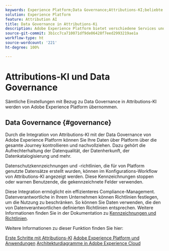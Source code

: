 ```yaml
---
keywords: Experience Platform;Data Governance;Attributions-KI;beliebte Themen
solution: Experience Platform
feature: Attribution AI
title: Data Governance in Attributions-Ki
description: Adobe Experience Platform bietet verschiedene Services und Tools, mit denen Sie Ihre erfassten Erlebnisdaten gemäß Ihren Geschäftspraktiken, Ihren rechtlichen Verpflichtungen und Ihrem Entwicklungsprozess sicher steuern können.
source-git-commit: 3b1cc7ca710071df9de06428f7eed2993219ae1a
workflow-type: ht
source-wordcount: '221'
ht-degree: 100%

---
```


# Attributions-KI und Data Governance

Sämtliche Einstellungen mit Bezug zu Data Governance in Attributions-KI werden von Adobe Experience Platform übernommen.

## Data Governance {#governance}

Durch die Integration von Attributions-KI mit der Data Governance von Adobe Experience Platform können Sie Ihre Daten über Platform über die gesamte Journey kontrollieren und nachvollziehen. Dazu gehört die Aufrechterhaltung der Datenqualität, der Datenherkunft, der Datenkatalogisierung und mehr.

Datenschutzkennzeichnungen und -richtlinien, die für von Platform genutzte Datensätze erstellt wurden, können im Konfigurations-Workflow von Attributions-KI angezeigt werden. Diese Kennzeichnungen stoppen oder warnen Benutzende, die gekennzeichnete Felder verwenden.

Diese Integration ermöglicht ein effizienteres Compliance-Management. Datenverantwortliche in Ihrem Unternehmen können Richtlinien festlegen, um die Nutzung zu beschränken. So können Sie Daten verwenden, die den von Datenverantwortlichen definierten Richtlinien entsprechen. Weitere Informationen finden Sie in der Dokumentation zu [Kennzeichnungen und Richtlinien](https://experienceleague.adobe.com/docs/analytics-platform/using/cja-dataviews/data-governance.html?lang=de).

Weitere Informationen zu dieser Funktion finden Sie hier:

[Erste Schritte mit Attributions-KI](../../attribution-ai/getting-started.md)
[Adobe Experience Platform und Anwendungen](https://experienceleague.adobe.com/docs/blueprints-learn/architecture/architecture-overview/platform-applications.html?lang=de)
[Architekturdiagramme in Adobe Experience Cloud](https://experienceleague.adobe.com/docs/blueprints-learn/architecture/architecture-overview/experience-cloud.html?lang=de)
